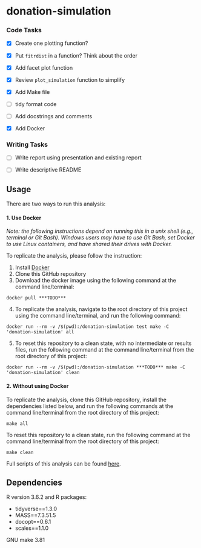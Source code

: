 # donation-simulation

### Code Tasks

- [X] Create one plotting function?
- [X] Put `fitrdist` in a function? Think about the order
- [X] Add facet plot function
- [X] Review `plot_simulation` function to simplify
- [X] Add Make file
- [ ] tidy format code
- [ ] Add docstrings and comments
- [X] Add Docker


### Writing Tasks

- [ ] Write report using presentation and existing report
- [ ] Write descriptive README


## Usage

There are two ways to run this analysis:

#### 1. Use Docker

*Note: the following instructions depend on running this in a unix shell (e.g., terminal or Git Bash). Windows users may have to use Git Bash, set Docker to use Linux containers, and have shared their drives with Docker.*

To replicate the analysis, please follow the instruction:

1. Install [Docker](https://www.docker.com/get-started)
2. Clone this GitHub repository
3. Download the docker image using the following command at the command line/terminal:

```
docker pull ***TODO***
```

4. To replicate the analysis, navigate to the root directory of this project using the command line/terminal, and run the following command:

```
docker run --rm -v /$(pwd):/donation-simulation test make -C 'donation-simulation' all
```

5. To reset this repository to a clean state, with no intermediate or results files, run the following command at the command line/terminal from the root directory of this project:

```
docker run --rm -v /$(pwd):/donation-simulation ***TODO*** make -C 'donation-simulation' clean
```

#### 2. Without using Docker

To replicate the analysis, clone this GitHub repository, install the dependencies listed below, and run the following commands at the command line/terminal from the root directory of this project:

```
make all
```

To reset this repository to a clean state, run the following command at the command line/terminal from the root directory of this project:

```
make clean
```

Full scripts of this analysis can be found [here](https://github.com/alistair-clark/donation-simulation/tree/master/src).

## Dependencies
R version 3.6.2 and R packages:

- tidyverse==1.3.0
- MASS==7.3.51.5
- docopt==0.6.1
- scales==1.1.0

GNU make 3.81

